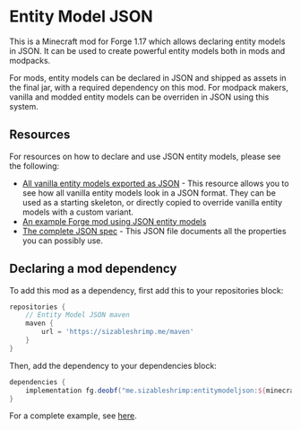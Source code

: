 # Entity Model JSON
This is a Minecraft mod for Forge 1.17 which allows declaring entity models in JSON.
It can be used to create powerful entity models both in mods and modpacks.

For mods, entity models can be declared in JSON and shipped as assets in the final jar, with a required dependency on this mod.
For modpack makers, vanilla and modded entity models can be overriden in JSON using this system.

## Resources
For resources on how to declare and use JSON entity models, please see the following:
* [All vanilla entity models exported as JSON](vanilla_layers) - This resource allows you to see how all vanilla entity models look in a JSON format.
They can be used as a starting skeleton, or directly copied to override vanilla entity models with a custom variant.
* [An example Forge mod using JSON entity models](https://github.com/SizableShrimp/EntityModelJsonExample)
* [The complete JSON spec](docs/SPEC.json) - This JSON file documents all the properties you can possibly use.

## Declaring a mod dependency
To add this mod as a dependency, first add this to your repositories block:
```groovy
repositories {
    // Entity Model JSON maven
    maven {
        url = 'https://sizableshrimp.me/maven'
    }
}
```
Then, add the dependency to your dependencies block:
```groovy
dependencies {
    implementation fg.deobf("me.sizableshrimp:entitymodeljson:${minecraft_version}-1.0.0")
}
```
For a complete example, see [here](https://github.com/SizableShrimp/EntityModelJsonExample/blob/1.17.x/build.gradle).